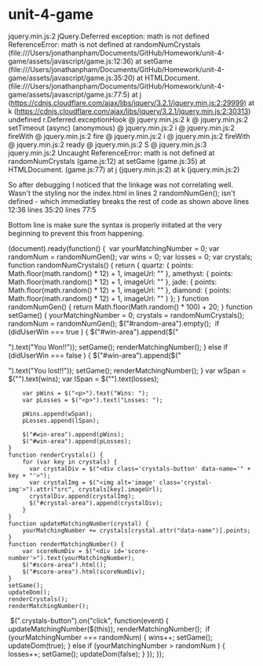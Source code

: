 # unit-4-game
jquery.min.js:2 jQuery.Deferred exception: math is not defined ReferenceError: math is not defined
    at randomNumCrystals (file:///Users/jonathanpham/Documents/GitHub/Homework/unit-4-game/assets/javascript/game.js:12:36)
    at setGame (file:///Users/jonathanpham/Documents/GitHub/Homework/unit-4-game/assets/javascript/game.js:35:20)
    at HTMLDocument.<anonymous> (file:///Users/jonathanpham/Documents/GitHub/Homework/unit-4-game/assets/javascript/game.js:77:5)
    at j (https://cdnjs.cloudflare.com/ajax/libs/jquery/3.2.1/jquery.min.js:2:29999)
    at k (https://cdnjs.cloudflare.com/ajax/libs/jquery/3.2.1/jquery.min.js:2:30313) undefined
r.Deferred.exceptionHook @ jquery.min.js:2
k @ jquery.min.js:2
setTimeout (async)
(anonymous) @ jquery.min.js:2
i @ jquery.min.js:2
fireWith @ jquery.min.js:2
fire @ jquery.min.js:2
i @ jquery.min.js:2
fireWith @ jquery.min.js:2
ready @ jquery.min.js:2
S @ jquery.min.js:3
jquery.min.js:2 Uncaught ReferenceError: math is not defined
    at randomNumCrystals (game.js:12)
    at setGame (game.js:35)
    at HTMLDocument.<anonymous> (game.js:77)
    at j (jquery.min.js:2)
    at k (jquery.min.js:2)

So after debugging I noticed that the linkage was not correlating well.
Wasn't the styling nor the index.html
in lines 2 randomNumGen(); isn't defined - which immediatley breaks the rest of code as shown above
lines 12:36
lines 35:20
lines 77:5

Bottom line is make sure the syntax is properly initated at the very beginning to prevent this from happening.

(document).ready(function() {
​
    var yourMatchingNumber = 0;
    var randomNum = randomNumGen();
    var wins = 0;
    var losses = 0;
    var crystals;
​
    function randomNumCrystals() {
        return {
            quartz: {
                points: Math.floor(math.random() * 12) + 1,
                imageUrl: ""
            },
            amethyst: {
                points: Math.floor(math.random() * 12) + 1,
                imageUrl: ""
            },
            jade: {
                points: Math.floor(math.random() * 12) + 1,
                imageUrl: ""
            },
            diamond: {
                points: Math.floor(math.random() * 12) + 1,
                imageUrl: ""
            }
        };
    }
    function randomNumGen() {
        return Math.floor(Math.random() * 100) + 20;
    }
​
    function setGame() {
        yourMatchingNumber = 0;
        crystals = randomNumCrystals();
        randomNum = randomNumGen();
        $("#random-area").empty();
​
        if (didUserWin === true ) {
            $("#win-area").append($("<p>").text("You Won!!"));
            setGame();
            renderMatchingNumber();
        }
        else if (didUserWin === false ) {
            $("#win-area").append($("<p>").text("You lost!!"));
            setGame();
            renderMatchingNumber();
        }
        var wSpan = $("<span>").text(wins);
        var lSpan = $("<span>").text(losses);
    
        var pWins = $("<p>").text("Wins: ");
        var pLosses = $("<p>").text("Losses: ");
    
        pWins.append(wSpan);
        pLosses.append(lSpan);
    
        $("#win-area").append(pWins);
        $("#win-area").append(pLosses);
    }
    function renderCrystals() {
        for (var key in crystals) {
          var crystalDiv = $("<div class='crystals-button' data-name='" + key + "'>");
          var crystalImg = $("<img alt='image' class='crystal-img'>").attr("src", crystals[key].imageUrl);
          crystalDiv.append(crystalImg);
          $("#crystal-area").append(crystalDiv);
        }
    }
    function updateMatchingNumber(crystal) {
        yourMatchingNumber += crystals[crystal.attr("data-name")].points;
    }
    function renderMatchingNumber() {
        var scoreNumDiv = $("<div id='score-number'>").text(yourMatchingNumber);
        $("#score-area").html();
        $("#score-area").html(scoreNumDiv);
    }
    setGame();
    updateDom();
    renderCrystals();
    renderMatchingNumber();
​
    $(".crystals-button").on("click", function(event) {
        updateMatchingNumber($(this));
        renderMatchingNumber();
​
        if (yourMatchingNumber === randomNum) {
            wins++;
            setGame();
            updateDom(true);
        }
        else if (yourMatchingNumber > randomNum ) {
            losses++;
            setGame();
            updateDom(false);
        }
    });
});